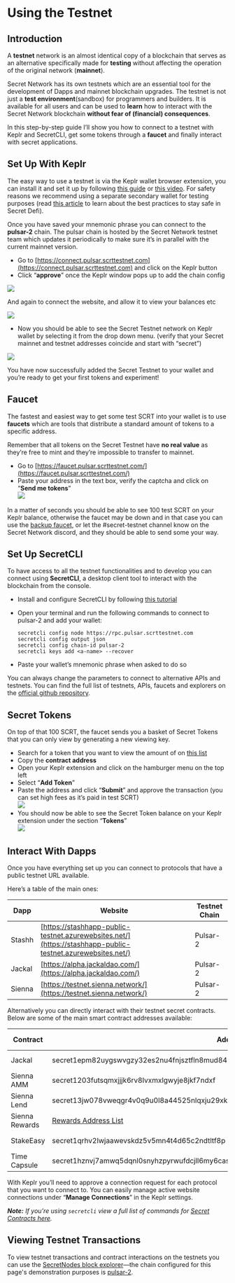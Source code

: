 # Using the Testnet

## **Introduction**

A **testnet** network is an almost identical copy of a blockchain that serves as an alternative specifically made for **testing** without affecting the operation of the original network (**mainnet**).

Secret Network has its own testnets which are an essential tool for the development of Dapps and mainnet blockchain upgrades. The testnet is not just a **test environment**(sandbox) for programmers and builders. It is available for all users and can be used to **learn** how to interact with the Secret Network blockchain **without fear of (financial) consequences**.

In this step-by-step guide I’ll show you how to connect to a testnet with Keplr and SecretCLI, get some tokens through a **faucet** and finally interact with secret applications.

## **Set Up With Keplr**

The easy way to use a testnet is via the Keplr wallet browser extension, you can install it and set it up by following [this guide](https://keplr.crunch.help/getting-started/installing-keplr-wallet) or [this video](https://www.youtube.com/watch?v=HgFWNJdD7-U\&list=PLxrw7YCKLEXvPNUJ1SFoHQUUQa4\_Uwwdg\&index=3). For safety reasons we recommend using a separate secondary wallet for testing purposes (read [this article](https://medium.com/@secretnetwork/how-to-avoid-scams-and-stay-safe-in-defi-b7309e123a7b) to learn about the best practices to stay safe in Secret Defi).

Once you have saved your mnemonic phrase you can connect to the **pulsar-2** chain. The pulsar chain is hosted by the Secret Network testnet team which updates it periodically to make sure it’s in parallel with the current mainnet version.

* Go to [https://connect.pulsar.scrttestnet.com](https://connect.pulsar.scrttestnet.com) and click on the Keplr button
* Click “**approve**” once the Keplr window pops up to add the chain config

![](<../.gitbook/assets/add\_keplr (1).png>)

And again to connect the website, and allow it to view your balances etc

![](../.gitbook/assets/connect\_keplr.png)

* Now you should be able to see the Secret Testnet network on Keplr wallet by selecting it from the drop down menu. (verify that your Secret mainnet and testnet addresses coincide and start with “secret”)

![](../.gitbook/assets/keplr\_testnet.png)

You have now successfully added the Secret Testnet to your wallet and you’re ready to get your first tokens and experiment!

## Faucet

The fastest and easiest way to get some test SCRT into your wallet is to use **faucets** which are tools that distribute a standard amount of tokens to a specific address.

Remember that all tokens on the Secret Testnet have **no real value** as they’re free to mint and they’re impossible to transfer to mainnet.

* Go to [https://faucet.pulsar.scrttestnet.com/](https://faucet.pulsar.scrttestnet.com/)
* Paste your address in the text box, verify the captcha and click on “**Send me tokens**”\
  ![](../.gitbook/assets/testnetguide\_3.png)

In a matter of seconds you should be able to see 100 test SCRT on your Keplr balance, otherwise the faucet may be down and in that case you can use the [backup faucet](https://faucet.pulsar.scrttestnet.com), or let the #secret-testnet channel know on the Secret Network discord, and they should be able to send some your way.

## **Set Up SecretCLI**

To have access to all the testnet functionalities and to develop you can connect using **SecretCLI**, a desktop client tool to interact with the blockchain from the console.

* Install and configure SecretCLI by following [this tutorial](https://docs.scrt.network/)
*   Open your terminal and run the following commands to connect to pulsar-2 and add your wallet:

    ```
    secretcli config node https://rpc.pulsar.scrttestnet.com
    secretcli config output json
    secretcli config chain-id pulsar-2
    secretcli keys add <a-name> --recover
    ```
* Paste your wallet’s mnemonic phrase when asked to do so

You can always change the parameters to connect to alternative APIs and testnets. You can find the full list of testnets, APIs, faucets and explorers on the [official github repository](https://github.com/scrtlabs/testnet).

## **Secret Tokens**

On top of that 100 SCRT, the faucet sends you a basket of Secret Tokens that you can only view by generating a new viewing key.

* Search for a token that you want to view the amount of on [this list](https://docs.griptapejs.com/hackathon/glossary#tokens)
* Copy the **contract address**
* Open your Keplr extension and click on the hamburger menu on the top left
* Select “**Add Token**”
* Paste the address and click “**Submit**” and approve the transaction (you can set high fees as it’s paid in test SCRT)\
  ![](../.gitbook/assets/testnetguide\_4.png)
* You should now be able to see the Secret Token balance on your Keplr extension under the section “**Tokens**”\
  ![](../.gitbook/assets/testnetguide\_5.png)

## **Interact With Dapps**

Once you have everything set up you can connect to protocols that have a public testnet URL available.

Here’s a table of the main ones:

| Dapp   | Website                                                                                                    | Testnet Chain |
| ------ | ---------------------------------------------------------------------------------------------------------- | ------------- |
| Stashh | [https://stashhapp-public-testnet.azurewebsites.net/](https://stashhapp-public-testnet.azurewebsites.net/) | Pulsar-2      |
| Jackal | [https://alpha.jackaldao.com/](https://alpha.jackaldao.com/)                                               | Pulsar-2      |
| Sienna | [https://testnet.sienna.network/](https://testnet.sienna.network/)                                         | Pulsar-2      |

Alternatively you can directly interact with their testnet secret contracts. Below are some of the main smart contract addresses available:

| Contract       | Address                                                                                    | Testnet Chain |
| -------------- | ------------------------------------------------------------------------------------------ | :-----------: |
| Jackal         | secret1epm82uygswvgzy32es2nu4fnjsztfln8mud84ksecret1epm82uygswvgzy32es2nu4fnjsztfln8mud84k |    Pulsar-2   |
| Sienna AMM     | secret1203futsqmxjjjk6rv8lvxmxlgwyje8jkf7ndxf                                              |    Pulsar-2   |
| Sienna Lend    | secret13jw078vweqgr4v0q9u0l8a44525nlqxju29xkq                                              |    Pulsar-2   |
| Sienna Rewards | [Rewards Address List](https://ethereumbridgebackendtestnet.azurewebsites.net/rewards)     |    Pulsar-2   |
| StakeEasy      | secret1qrhv2lwjaawevskdz5v5mn4t4d65c2ndtltf8p                                              |    Pulsar-2   |
| Time Capsule   | secret1hznvj7amwq5dqnl0snyhzpyrwufdcjll6my6casecret1hznvj7amwq5dqnl0snyhzpyrwufdcjll6my6ca |    Pulsar-2   |

With Keplr you’ll need to approve a connection request for each protocol that you want to connect to. You can easily manage active website connections under “**Manage Connections**” in the Keplr settings.

_**Note:** If you’re using `secretcli` view a full list of commands for_ [_Secret Contracts here_](tools-and-libraries/secret-cli/secret-contracts.md)_._

## Viewing Testnet Transactions

To view testnet transactions and contract interactions on the testnets you can use the [SecretNodes block explorer](https://secretnodes.com/chains)—the chain configured for this page's demonstration purposes is [pulsar-2](https://secretnodes.com/secret/chains/pulsar-2).
